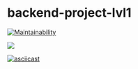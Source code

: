 # backend-project-lvl1

[![Maintainability](https://api.codeclimate.com/v1/badges/b8c36546adccf56cbaac/maintainability)](https://codeclimate.com/github/ritailchenko/backend-project-lvl1/maintainability)



![](https://github.com/ritailchenko/backend-project-lvl1/workflows/make%20lint/badge.svg)

[![asciicast](https://asciinema.org/a/VsIQRnM5ofx37Cg3Ln9bO8Vrc.svg)](https://asciinema.org/a/VsIQRnM5ofx37Cg3Ln9bO8Vrc)

